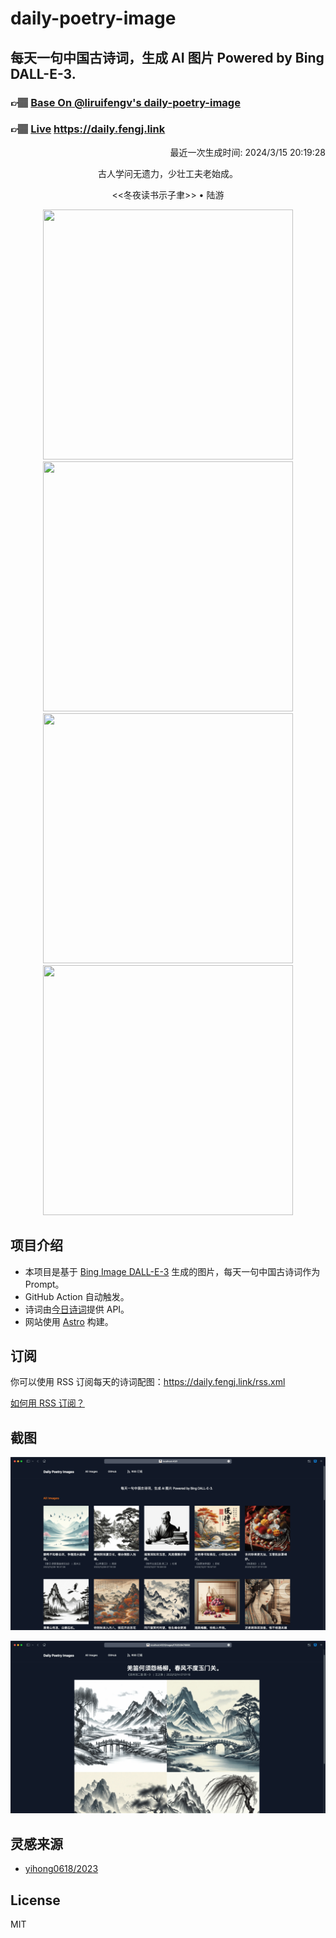 
# daily-poetry-image

## 每天一句中国古诗词，生成 AI 图片 Powered by Bing DALL-E-3.

### 👉🏽 [Base On @liruifengv's daily-poetry-image](https://github.com/liruifengv/daily-poetry-image)

### 👉🏽 [Live](https://daily.fengj.link) https://daily.fengj.link

<p align="right">
  最近一次生成时间: 2024/3/15 20:19:28
</p>
<p align="center">
古人学问无遗力，少壮工夫老始成。
</p>
<p align="center">
<<冬夜读书示子聿>> • 陆游
</p>
<p align="center">
<img src="https://tse3.mm.bing.net/th/id/OIG4.oMrYLGn5MIt1eVzWXI3M" height="400" width="400" />
<img src="https://tse2.mm.bing.net/th/id/OIG4.u5urlUl2TeyXR_Ip1QHx" height="400" width="400" />
<img src="https://tse3.mm.bing.net/th/id/OIG4.S2br94oPUNrY_NRNerLh" height="400" width="400" />
<img src="https://tse2.mm.bing.net/th/id/OIG4.23MiRRvQeTxlwZZIthoV" height="400" width="400" />
</p>

## 项目介绍

-   本项目是基于 [Bing Image DALL-E-3](https://www.bing.com/images/create) 生成的图片，每天一句中国古诗词作为 Prompt。
-   GitHub Action 自动触发。
-   诗词由[今日诗词](https://www.jinrishici.com/)提供 API。
-   网站使用 [Astro](https://astro.build) 构建。

## 订阅

你可以使用 RSS 订阅每天的诗词配图：https://daily.fengj.link/rss.xml

[如何用 RSS 订阅？](https://zhuanlan.zhihu.com/p/55026716)

## 截图

![图片列表](./screenshots/Snipaste_2023-12-28_21-00-26.png)

![图片详情](./screenshots/Snipaste_2023-12-28_21-00-53.png)

## 灵感来源

-   [yihong0618/2023](https://github.com/yihong0618/2023)

## License

MIT
